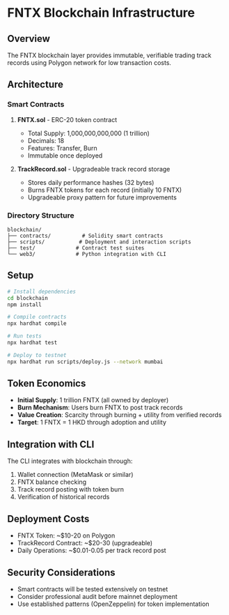 # FNTX Blockchain Infrastructure

## Overview

The FNTX blockchain layer provides immutable, verifiable trading track records using Polygon network for low transaction costs.

## Architecture

### Smart Contracts

1. **FNTX.sol** - ERC-20 token contract
   - Total Supply: 1,000,000,000,000 (1 trillion)
   - Decimals: 18
   - Features: Transfer, Burn
   - Immutable once deployed

2. **TrackRecord.sol** - Upgradeable track record storage
   - Stores daily performance hashes (32 bytes)
   - Burns FNTX tokens for each record (initially 10 FNTX)
   - Upgradeable proxy pattern for future improvements

### Directory Structure

```
blockchain/
├── contracts/          # Solidity smart contracts
├── scripts/           # Deployment and interaction scripts
├── test/             # Contract test suites
└── web3/             # Python integration with CLI
```

## Setup

```bash
# Install dependencies
cd blockchain
npm install

# Compile contracts
npx hardhat compile

# Run tests
npx hardhat test

# Deploy to testnet
npx hardhat run scripts/deploy.js --network mumbai
```

## Token Economics

- **Initial Supply**: 1 trillion FNTX (all owned by deployer)
- **Burn Mechanism**: Users burn FNTX to post track records
- **Value Creation**: Scarcity through burning + utility from verified records
- **Target**: 1 FNTX = 1 HKD through adoption and utility

## Integration with CLI

The CLI integrates with blockchain through:
1. Wallet connection (MetaMask or similar)
2. FNTX balance checking
3. Track record posting with token burn
4. Verification of historical records

## Deployment Costs

- FNTX Token: ~$10-20 on Polygon
- TrackRecord Contract: ~$20-30 (upgradeable)
- Daily Operations: ~$0.01-0.05 per track record post

## Security Considerations

- Smart contracts will be tested extensively on testnet
- Consider professional audit before mainnet deployment
- Use established patterns (OpenZeppelin) for token implementation